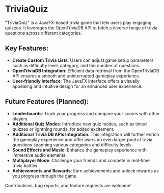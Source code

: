 # TriviaQuiz

"TriviaQuiz" is a JavaFX-based trivia game that lets users play engaging quizzes. It leverages the OpenTriviaDB API to fetch a diverse range of trivia questions across different categories.

## Key Features:

- **Create Custom Trivia Lists**: Users can adjust game setup parameters such as difficulty level, category, and the number of questions.
- **OpenTriviaDB Integration**: Efficient data retrieval from the OpenTriviaDB API ensures a smooth and uninterrupted gameplay experience.
- **User-friendly Interface**: The JavaFX interface offers a visually appealing and intuitive design for an enhanced user experience.


## Future Features (Planned):

- **Leaderboards**: Track your progress and compare your scores with other players.
- **Additional Quiz Modes**: Introduce new quiz modes, such as timed quizzes or lightning rounds, for added excitement.
- **Additional Trivia DB APIs Integration**: This integration will further enrich the gameplay experience and offer users an even larger pool of trivia questions spanning various categories and difficulty levels.
- **Sound Effects and Music**: Enhance the gameplay experience with immersive audio elements.
- **Multiplayer Mode**: Challenge your friends and compete in real-time trivia battles.
- **Achievements and Rewards**: Earn achievements and unlock rewards as you progress through the game.

Contributions, bug reports, and feature requests are welcome!
